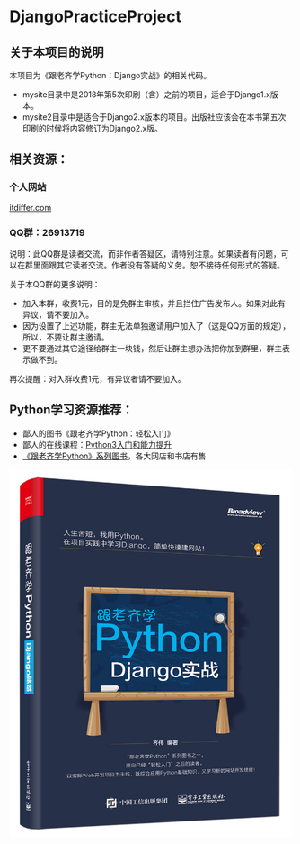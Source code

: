 # DjangoPracticeProject

## 关于本项目的说明

本项目为《跟老齐学Python：Django实战》的相关代码。

- mysite目录中是2018年第5次印刷（含）之前的项目，适合于Django1.x版本。
- mysite2目录中是适合于Django2.x版本的项目。出版社应该会在本书第五次印刷的时候将内容修订为Django2.x版。

## 相关资源：

### 个人网站

[itdiffer.com](http://www.itdiffer.com)

### QQ群：26913719

说明：此QQ群是读者交流，而非作者答疑区，请特别注意。如果读者有问题，可以在群里面跟其它读者交流。作者没有答疑的义务。恕不接待任何形式的答疑。

关于本QQ群的更多说明：

- 加入本群，收费1元，目的是免群主审核，并且拦住广告发布人。如果对此有异议，请不要加入。
- 因为设置了上述功能，群主无法单独邀请用户加入了（这是QQ方面的规定），所以，不要让群主邀请。
- 更不要通过其它途径给群主一块钱，然后让群主想办法把你加到群里，群主表示做不到。

再次提醒：对入群收费1元，有异议者请不要加入。

## Python学习资源推荐：

- 鄙人的图书《跟老齐学Python：轻松入门》
- 鄙人的在线课程：[Python3入门和能力提升](https://www.cctalk.com/m/course/111302)
- [《跟老齐学Python》系列图书](http://itdiffer.com/article/37)，各大网店和书店有售

![django book](./python-book2.png)